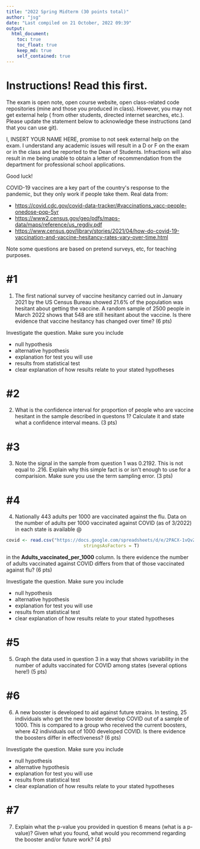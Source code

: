 ```yaml
---
title: "2022 Spring Midterm (30 points total)"
author: "jsg"
date: "Last compiled on 21 October, 2022 09:39"
output:
  html_document:
    toc: true
    toc_float: true
    keep_md: true
    self_contained: true
---
```


# Instructions! Read this first.

The exam is open note, open course website, open class-related code repositories 
(mine and those you produced in class). However, you may not get external help (
from other students, directed internet searches, etc.).  Please update the statement
below to acknowledge these instructions (and that you can use git).

I, INSERT YOUR NAME HERE, promise to not seek external help on the exam. I 
understand any academic issues will result in a D or F on the exam or in the class
and be reported to the Dean of Students.  Infractions will also result in me 
being unable to obtain a letter of recommendation from the department for 
professional school applications.

Good luck!

COVID-19 vaccines are a key part of the country's response to the pandemic, but 
they only work if people take them.  Real data from:  

* https://covid.cdc.gov/covid-data-tracker/#vaccinations_vacc-people-onedose-pop-5yr
* https://www2.census.gov/geo/pdfs/maps-data/maps/reference/us_regdiv.pdf
* https://www.census.gov/library/stories/2021/04/how-do-covid-19-vaccination-and-vaccine-hesitancy-rates-vary-over-time.html

Note some questions are based on pretend surveys, etc, for teaching purposes.

# #1

1. The first national survey of vaccine hesitancy carried out in January 2021 
by the US Census Bureau showed 21.6% of the population was hesitant about getting 
the vaccine.  A random sample of 2500 people in March 2022 shows that 548 are still hesitant
about the vaccine. Is there evidence that vaccine hesitancy has changed 
over time? (6 pts)

Investigate the question. Make sure you include

* null hypothesis
* alternative hypothesis
* explanation for test you will use 
* results from statistical test
* clear explanation of how results relate to your stated hypotheses

# #2



2.  What is the confidence interval for proportion of people who are vaccine
hesitant in the sample described in questons 1? 
Calculate it and state what a confidence interval means. (3 pts)

# #3

3. Note the signal in the sample from question 1 was 0.2192. This is  not equal to .216. Explain
why this simple fact is or isn't enough to use for a comparision. Make sure you
use the term sampling error. (3 pts)

# #4


4. Nationally 443 adults per 1000 are vaccinated against the flu. Data on the 
number
of adults per 1000 vaccinated against COVID (as of 3/2022) in each state is available @


```r
covid <- read.csv("https://docs.google.com/spreadsheets/d/e/2PACX-1vQvZOcUlQy3dV3tqS65mwA2gUAI7a-bPW_AIdZX2I0vWWIjVwasoJ9QjtfR53MkxmSoyae3UVL9IFHS/pub?gid=1461643787&single=true&output=csv",
                             stringsAsFactors = T)
```


in the **Adults_vaccinated_per_1000** column.  Is
there evidence the number of adults vaccinated against COVID differs from that 
of those vaccinated against flu? (6 pts)

Investigate the question. Make sure you include

* null hypothesis
* alternative hypothesis
* explanation for test you will use 
* results from statistical test
* clear explanation of how results relate to your stated hypotheses

# #5


5. Graph the data used in question 3 in a way that shows variability in the 
number of adults vaccinated for COVID among states (several options here!) (5 pts)

# #6


6. A new booster is developed to aid against future strains. In testing, 25 
individuals who get the new booster develop COVID out of a sample of 1000. This 
is compared to a group who received the current boosters, where 42 individuals out 
of 1000 developed COVID.  Is there evidence the boosters differ in effectiveness? (6 pts)

Investigate the question. Make sure you include

* null hypothesis
* alternative hypothesis
* explanation for test you will use 
* results from statistical test
* clear explanation of how results relate to your stated hypotheses

# #7


7. Explain what the p-value you provided in question 6 means (what is a p-value)?
Given what you found, what would you recommend regarding the booster and/or future work? (4 pts)


